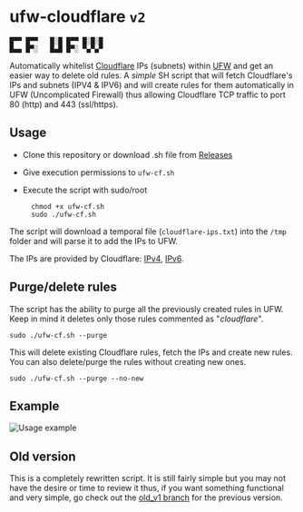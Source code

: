 # ufw-cloudflare `v2`

    █▀▀ █▀▀   █░█ █▀▀ █░█░█
    █▄▄ █▀░   █▄█ █▀░ ▀▄▀▄▀

Automatically whitelist [Cloudflare](https://www.cloudflare.com/) IPs (subnets) within [UFW](https://wiki.ubuntu.com/UncomplicatedFirewall) and get an easier way to delete old rules. A _simple_ SH script that will fetch Cloudflare's IPs and subnets (IPV4 & IPV6) and will create rules for them automatically in UFW (Uncomplicated Firewall) thus allowing Cloudflare TCP traffic to port 80 (http) and 443 (ssl/https).

## Usage
- Clone this repository or download .sh file from [Releases](https://github.com/drvy/ufw-cloudflare/releases/)
- Give execution permissions to `ufw-cf.sh`
- Execute the script with sudo/root

        chmod +x ufw-cf.sh
        sudo ./ufw-cf.sh

The script will download a temporal file (`cloudflare-ips.txt`) into the `/tmp` folder and will parse it to add the IPs to UFW.

The IPs are provided by Cloudflare: [IPv4](https://www.cloudflare.com/ips-v4), [IPv6](https://www.cloudflare.com/ips-v6).


## Purge/delete rules
The script has the ability to purge all the previously created rules in UFW. Keep in mind it deletes only those rules commented as "_cloudflare_".

    sudo ./ufw-cf.sh --purge

This will delete existing Cloudflare rules, fetch the IPs and create new rules. You can also delete/purge the rules without creating new ones.

    sudo ./ufw-cf.sh --purge --no-new


## Example

![Usage example](https://i.imgur.com/cmcCyOB.gif)

## Old version
This is a completely rewritten script. It is still fairly simple but you may not have the desire or time to review it thus, if you want something functional and very simple, go check out the [old_v1 branch](https://github.com/drvy/ufw-cloudflare/tree/old_v1) for the previous version.
